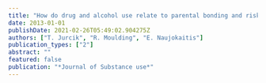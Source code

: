 ```yaml
---
title: "How do drug and alcohol use relate to parental bonding and risk perception in university students?"
date: 2013-01-01
publishDate: 2021-02-26T05:49:02.904275Z
authors: ["T. Jurcik", "R. Moulding", "E. Naujokaitis"]
publication_types: ["2"]
abstract: ""
featured: false
publication: "*Journal of Substance use*"
---
```



